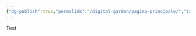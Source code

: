 ```yaml
---
{"dg-publish":true,"permalink":"/digital-garden/pagina-principale/","tags":["resource","gardenEntry"]}
---
```


Test